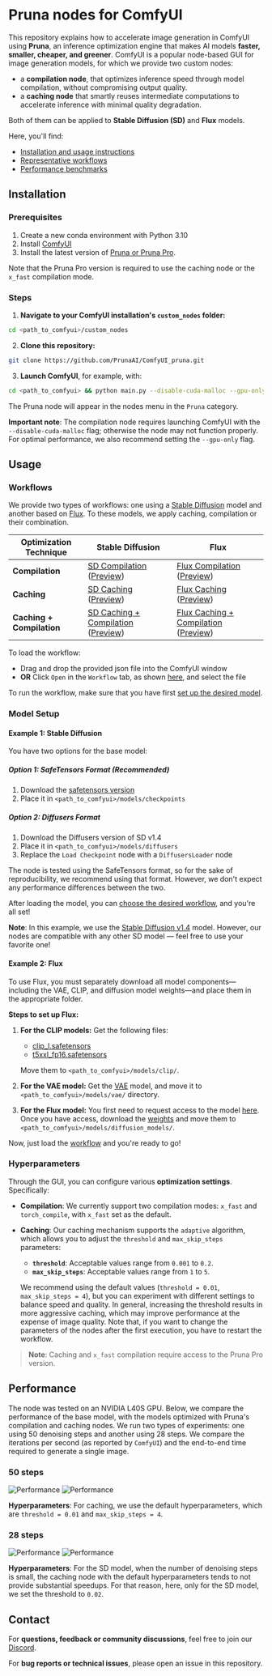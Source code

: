 # Pruna nodes for ComfyUI

This repository explains how to accelerate image generation in ComfyUI using **Pruna**, an inference optimization engine that makes AI models **faster, smaller, cheaper, and greener**. ComfyUI is a popular node-based GUI for image generation models, for which we provide two custom nodes:
- a **compilation node**, that optimizes inference speed through model compilation, without compromising output quality.
- a **caching node** that smartly reuses intermediate computations to accelerate inference with minimal quality degradation.

Both of them can be applied to **Stable Diffusion (SD)** and **Flux** models. 


Here, you'll find:
- [Installation and usage instructions](#installation)
- [Representative workflows](#usage)
- [Performance benchmarks](#performance)

## Installation

### Prerequisites
1. Create a new conda environment with Python 3.10
2. Install [ComfyUI](https://github.com/comfyanonymous/ComfyUI)
3. Install the latest version of [Pruna or Pruna Pro](https://docs.pruna.ai/en/latest/setup/pip.html).

Note that the Pruna Pro version is required to use the caching node or the `x_fast` compilation mode.

### Steps
1. **Navigate to your ComfyUI installation's `custom_nodes` folder:**
```bash
cd <path_to_comfyui>/custom_nodes
```
2. **Clone this repository:**
```bash
git clone https://github.com/PrunaAI/ComfyUI_pruna.git
```
3. **Launch ComfyUI**, for example, with:
```bash
cd <path_to_comfyui> && python main.py --disable-cuda-malloc --gpu-only
```

The Pruna node will appear in the nodes menu in the `Pruna` category. 

**Important note**: The compilation node requires launching ComfyUI with the `--disable-cuda-malloc` flag; 
otherwise the node may not function properly. For optimal performance, we also recommend setting the 
`--gpu-only` flag. 

## Usage 

### Workflows 

We provide two types of workflows: one using a [Stable Diffusion](#example-1-stable-diffusion) model and another based on [Flux](#example-2-flux). 
To these models, we apply caching, compilation or their combination. 

| Optimization Technique                     | Stable Diffusion | Flux |
|--------------------------|-----------------|------|
| **Compilation**          | [SD Compilation](./workflows/SD_compile.json) ([Preview](./images/SD_compile.png)) | [Flux Compilation](./workflows/flux_compile.json) ([Preview](./images/flux_compile.png)) |
| **Caching**              | [SD Caching](./workflows/SD_caching.json) ([Preview](./images/SD_caching.png)) | [Flux Caching](./workflows/flux_caching.json) ([Preview](./images/flux_caching.png)) |
| **Caching + Compilation** | [SD Caching + Compilation](./workflows/SD_compile+caching.json) ([Preview](./images/SD_compile+caching.png)) | [Flux Caching + Compilation](./workflows/flux_compile+caching.json) ([Preview](./images/flux_compile+caching.png)) |


To load the  workflow:
- Drag and drop the provided json file into the ComfyUI window
- **OR** Click `Open` in the `Workflow` tab, as shown [here](./images/comfy_gui.png), and select the file

To run the workflow, make sure that you have first [set up the desired model](#model-setup).

### Model Setup

#### Example 1: Stable Diffusion

You have two options for the base model:

##### Option 1: SafeTensors Format (Recommended)
1. Download the [safetensors version](https://huggingface.co/CompVis/stable-diffusion-v-1-4-original/resolve/refs%2Fpr%2F228/sd-v1-4.safetensors) 
2. Place it in `<path_to_comfyui>/models/checkpoints`

##### Option 2: Diffusers Format
1. Download the Diffusers version of SD v1.4
2. Place it in `<path_to_comfyui>/models/diffusers`
3. Replace the `Load Checkpoint` node with a `DiffusersLoader` node

The node is tested using the SafeTensors format, so for the sake of reproducibility, we recommend using that format. However, we don't expect any performance differences between the two.

After loading the model, you can [choose the desired workflow](#workflows), and you're all set!

**Note**: In this example, we use the [Stable Diffusion v1.4](https://huggingface.co/CompVis/stable-diffusion-v-1-4-original) model. However, our nodes are compatible with any other SD model — feel free to use your favorite one!


#### Example 2: Flux
To use Flux, you must separately download all model components—including the VAE, CLIP, and diffusion model weights—and place them in the appropriate folder. 

**Steps to set up Flux:**
1. **For the CLIP models:** Get the following files:
    - [clip_l.safetensors](https://huggingface.co/comfyanonymous/flux_text_encoders/blob/main/clip_l.safetensors)
    - [t5xxl_fp16.safetensors](https://huggingface.co/comfyanonymous/flux_text_encoders/blob/main/t5xxl_fp16.safetensors)

    Move them to `<path_to_comfyui>/models/clip/`.
2. **For the VAE model:** 
Get the [VAE](https://huggingface.co/black-forest-labs/FLUX.1-schnell/blob/main/ae.safetensors) model, and move it to `<path_to_comfyui>/models/vae/` directory. 
3. **For the Flux model:** 
You first need to request access to the model [here](https://huggingface.co/black-forest-labs/FLUX.1-dev). Once you have access, download the [weights](https://huggingface.co/black-forest-labs/FLUX.1-dev/blob/main/flux1-dev.safetensors) and move them to `<path_to_comfyui>/models/diffusion_models/`. 

Now, just load the [workflow](#workflows) and you're ready to go!


### Hyperparameters

Through the GUI, you can configure various **optimization settings**. Specifically:

- **Compilation**: We currently support two compilation modes: `x_fast` and `torch_compile`, with `x_fast` set as the default.
- **Caching**: Our caching mechanism supports the `adaptive` algorithm, which allows you to adjust the `threshold` and `max_skip_steps` parameters:
  - **`threshold`**: Acceptable values range from `0.001` to `0.2`.  
  - **`max_skip_steps`**: Acceptable values range from `1` to `5`.  

  We recommend using the default values (`threshold = 0.01`, `max_skip_steps = 4`), but you can experiment with different settings to balance speed and quality. In general, increasing the threshold results in more aggressive caching, which may improve performance at the expense of image quality. Note that, if you want to change the parameters of the nodes after the first execution, you have to restart the workflow.

> **Note**: Caching and `x_fast` compilation require access to the Pruna Pro version.



## Performance

The node was tested on an NVIDIA L40S GPU. Below, we compare the performance of the base model, with the models 
optimized with Pruna's compilation and caching nodes. We run two types of experiments: one using 50 denoising steps and another 
using 28 steps. We compare the iterations per second (as reported by `ComfyUI`) and the end-to-end time required to generate a single image.


### 50 steps 

![Performance](./images/its_comparison_50.png)
![Performance](./images/end2end_time_comparison_50.png)

**Hyperparameters**: For caching, we use the default hyperparameters, which are `threshold = 0.01` and `max_skip_steps = 4`.

### 28 steps 

![Performance](./images/its_comparison_28.png)
![Performance](./images/end2end_time_comparison_28.png)

**Hyperparameters**: For the SD model, when the number of denoising steps is small, the caching node with the 
default hyperparameters tends to not provide substantial speedups. For that reason, here, only for 
the SD model, we set the threshold to `0.02`. 


## Contact

For **questions, feedback or community discussions**, feel free to join our [Discord](https://discord.com/invite/Tun8YgzxZ9). 

For **bug reports or technical issues**, please open an issue in this repository. 